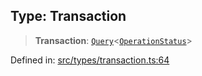 
## Type: Transaction

> **Transaction**: [`Query`](#type-query)\<[`OperationStatus`](#type-operationstatus)\>

Defined in: [src/types/transaction.ts:64](https://github.com/centrifuge/sdk/blob/f4a05552552306b18fda80681998b920366263a7/src/types/transaction.ts#L64)
